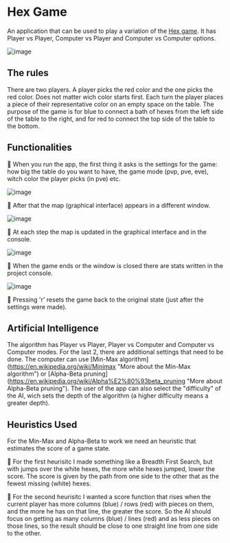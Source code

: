 # Hex Game

An application that can be used to play a variation of the [Hex game](https://en.wikipedia.org/wiki/Hex_(board_game) "About Hex"). It has Player vs Player, Computer vs Player and Computer vs Computer options.

![image](https://user-images.githubusercontent.com/30511514/183648226-48508fca-b5d5-428c-b92c-b3aba9ebe775.png)

## The rules

There are two players. A player picks the red color and the one picks the red color. Does not matter wich color starts first. Each turn the player places a piece of their representative color on an empty space on the table. The purpose of the game is for blue to connect a bath of hexes from the left side of the table to the right, and for red to connect the top side of the table to the bottom.

## Functionalities

🔹 When you run the app, the first thing it asks is the settings for the game: how big the table do you want to have, the game mode (pvp, pve, eve), witch color the player picks (in pve) etc.

![image](https://user-images.githubusercontent.com/30511514/183647095-85061e56-dcba-4eae-81f6-bddcd7d8a700.png)

🔹 After that the map (graphical interface) appears in a different window.

![image](https://user-images.githubusercontent.com/30511514/183647195-9088e122-1548-4d28-b85b-37adc40e460c.png)

🔹 At each step the map is updated in the graphical interface and in the console.

![image](https://user-images.githubusercontent.com/30511514/183647870-521529f7-dec6-4b12-99cc-55acb8ffa11b.png)

🔹 When the game ends or the window is closed there are stats written in the project console.

![image](https://user-images.githubusercontent.com/30511514/183647963-4f5f8294-a9c6-493c-9a62-12a642f9b139.png)

🔹 Pressing 'r' resets the game back to the original state (just after the settings were made).

## Artificial Intelligence

The algorithm has Player vs Player, Player vs Computer and Computer vs Computer modes. For the last 2, there are additional settings that need to be done. The computer can use [Min-Max algorithm] (https://en.wikipedia.org/wiki/Minimax "More about the Min-Max algorithm") or [Alpha-Beta pruning] (https://en.wikipedia.org/wiki/Alpha%E2%80%93beta_pruning "More about Alpha-Beta pruning"). The user of the app can also select the "difficulty" of the AI, wich sets the depth of the algorithm (a higher difficulty means a greater depth).

## Heuristics Used

For the Min-Max and Alpha-Beta to work we need an heuristic that estimates the score of a game state.

🔹 For the first heurisitc I made something like a Breadth First Search, but with jumps over the white hexes, the more white hexes jumped, lower the score. The score is given by the path from one side to the other that as the fewest missing (white) hexes.

🔹 For the second heurisitc I wanted a score function that rises when the current player has more columns (blue) / rows (red) with pieces on them, and the more he has on that line, the greater the score. So the AI should focus on getting as many columns (blue) / lines (red) and as less pieces on those lines, so the result should be close to one straight line from one side to the other.


